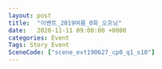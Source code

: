```yaml
---
layout: post
title:  "이벤트_2019여름_0화_오프닝"
date:   2020-11-11 09:00:00 +0000
categories: Event
Tags: Story Event
SceneCode: ["scene_evt190627_cp0_q1_s10"]
---
```

